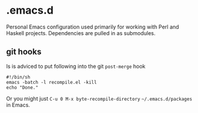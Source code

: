 # .emacs.d
Personal Emacs configuration used primarily for working with Perl and Haskell projects. Dependencies are pulled in as submodules.

## git hooks
Is is adviced to put following into the git `post-merge` hook

    #!/bin/sh
    emacs -batch -l recompile.el -kill
    echo "Done."

Or you might just `C-u 0 M-x byte-recompile-directory` `~/.emacs.d/packages` in Emacs.
